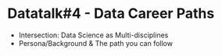 # Datatalk\#4 - Data Career Paths



* Intersection: Data Science as Multi-disciplines
* Persona/Background & The path you can follow



